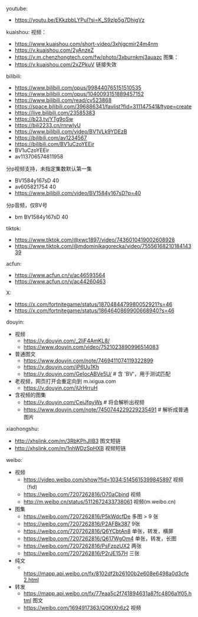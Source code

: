 youtube:
- https://youtu.be/EKkzbbLYPuI?si=K_S9zIp5g7DhigVz

kuaishou:
视频：
- https://www.kuaishou.com/short-video/3xhjgcmir24m4nm 
- https://v.kuaishou.com/2yAnzeZ
- https://v.m.chenzhongtech.com/fw/photo/3xburnkmj3auazc
图集：
- https://v.kuaishou.com/2xZPkuV  链接失效

bilibili:
- https://www.bilibili.com/opus/998440765151510535
- https://www.bilibili.com/opus/1040093151889457152
- https://www.bilibili.com/read/cv523868
- https://space.bilibili.com/396886341/favlist?fid=311147541&ftype=create
- https://live.bilibili.com/23585383
- https://b23.tv/YTg9oSw
- https://bili2233.cn/rnrwIyU
- https://www.bilibili.com/video/BV1VLk9YDEzB
- https://bilibili.com/av1234567
- https://bilibili.com/BV1uCzoYEEir
- BV1uCzoYEEir
- av113706574811958

分p视频支持，未指定集数默认第一集
- BV1584y167sD 40
- av605821754 40
- https://www.bilibili.com/video/BV1584y167sD?p=40

分p音频，仅BV号
- bm BV1584y167sD 40

tiktok:
- https://www.tiktok.com/@xwc1897/video/7436010419002608928
- https://www.tiktok.com/@mdominikagorecka/video/7555616821018414339

acfun:
- https://www.acfun.cn/v/ac46593564
- https://www.acfun.cn/v/ac44260463

X:
- https://x.com/fortnitegame/status/1870484479980052921?s=46
- https://x.com/fortnitegame/status/1864640869900668940?s=46

douyin:
- 视频
  - https://v.douyin.com/_2ljF4AmKL8/
  - https://www.douyin.com/video/7521023890996514083
- 普通图文
  - https://www.douyin.com/note/7469411074119322899
  - https://v.douyin.com/iP6Uu1Kh
  - https://v.douyin.com/GeIocABVe5U/     # 含 'BV'，用于测试匹配
- 老视频，网页打开会重定向到 m.ixigua.com
  - https://v.douyin.com/iUrHrruH
- 含视频的图集
  - https://v.douyin.com/CeiJfqyWs # 将会解析出视频
  - https://www.douyin.com/note/7450744229229235491 # 解析成普通图片

xiaohongshu:
- http://xhslink.com/m/3RbKPhJlIB3  图文短链
- http://xhslink.com/m/1nhWDzSpHXB  视频短链

weibo:
- 视频
  - https://video.weibo.com/show?fid=1034:5145615399845897 视频（fid)
  - https://weibo.com/7207262816/O70aCbjnd 视频
  - http://m.weibo.cn/status/5112672433738061 视频(m.weibo.cn)
- 图集
  - https://weibo.com/7207262816/P5kWdcfDe 多图 > 9 张
  - https://weibo.com/7207262816/P2AFBk387 9张
  - https://weibo.com/7207262816/Q6YCbtAn8 单张，转发，横屏
  - https://weibo.com/7207262816/Q617WgOm4 单张，转发，长图
  - https://weibo.com/7207262816/PsFzpzUX2 两张
  - https://weibo.com/7207262816/P2rJE157H 三张
- 纯文
  - ​​​https://mapp.api.weibo.cn/fx/8102df2b26100b2e608e6498a0d3cfe2.html
- 转发
  - https://mapp.api.weibo.cn/fx/77eaa5c2f741894631a87fc4806a1f05.html 图文
  - https://weibo.com/1694917363/Q0KtXh6z2 视频